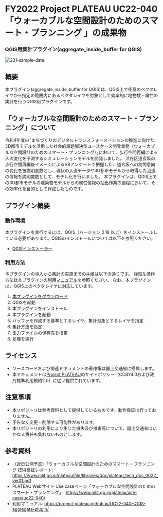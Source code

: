# FY2022 Project PLATEAU UC22-040 「ウォーカブルな空間設計のためのスマート・プランニング 」の成果物
### QGIS用集計プラグイン(aggregate_inside_buffer for QGIS)
![231-sample-data](https://user-images.githubusercontent.com/79615787/228103408-cf6b249c-3827-4c2d-8cb9-05b82028b673.png)

## 概要 
本プラグイン(aggregate_inside_buffer for QGIS)は、QGIS上で任意のベクタレイヤから指定の範囲内にあるベクタレイヤを対象として効率的に地物数・属性の集計を行うQGIS用プラグインです。

## 「ウォーカブルな空間設計のためのスマート・プランニング」について 
令和4年度の｢まちづくりのデジタルトランスフォーメーションの推進に向けた3D都市モデルを活用した社会的課題解決型ユースケース開発業務（ウォーカブルな空間設計のためのスマート・プランニング）｣において、歩行空間再編による人流変化を予測するシミュレーションモデルを開発しました。
渋谷区道玄坂の歩行空間再編後イメージによるVRアンケートで把握した、道玄坂への訪問意向の変化を被説明変数とし、現状の人流データや3D都市モデルから取得した沿道の情報を説明変数として、モデル化を行いました。
本プラグインは、QGIS上での3D都市モデルの建築物モデルからの属性情報の抽出作業の過程において、その効率化を目的として作成したものです。

## プラグイン概要
### 動作環境
本プラグインを実行するには、QGIS（バージョン 3.18 以上）をインストールしている必要があります。QGISのインストールについては以下を参照ください。

* [QGISインストーラー](https://qgis.org/ja/site/forusers/download.html)

### 利用方法
本プラグインの導入から集計の実施までの手順は以下の通りです。
詳細な操作方法は本プラグインの[利用マニュアル](https://project-plateau.github.io/UC22-040-QGIS-aggregate-plugin/)を参照ください。
なお、本プラグインは、QGIS上のベクタレイヤに対応しています。

1.	[本プラグインをダウンロード](../../releases)
2.	QGISを起動
3.	本プラグインをインストール
4.  本プラグインを起動
5.	バッファを作成する基準とするレイヤ、集計対象とするレイヤを指定
6.	集計方法を指定
7.  出力ファイルの保存先を指定
8.	処理を実行
 
## ライセンス 
* ソースコードおよび関連ドキュメントの著作権は国土交通省に帰属します。
* 本ドキュメントは[Project PLATEAU](https://www.mlit.go.jp/plateau/site-policy/)のサイトポリシー（CCBY4.0および政府標準利用規約2.0）に従い提供されています。

## 注意事項 
* 本リポジトリは参考資料として提供しているものです。動作保証は行っておりません。
* 予告なく変更・削除する可能性があります。
* 本リポジトリの利用により生じた損失及び損害等について、国土交通省はいかなる責任も負わないものとします。

## 参考資料
* （近日公開予定）「ウォーカブルな空間設計のためのスマート・プランニング 技術検証レポート: https://www.mlit.go.jp/plateau/file/libraries/doc/plateau_tech_doc_0022_ver01.pdf  
* PLATEAU Webサイト Use caseページ「ウォーカブルな空間設計のためのスマート・プランニング」: https://www.mlit.go.jp/plateau/use-case/uc22-040/
* 利用マニュアル: https://project-plateau.github.io/UC22-040-QGIS-aggregate-plugin/
